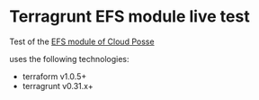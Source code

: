 # Terragrunt EFS module live test

Test of the [EFS module of Cloud Posse](https://github.com/cloudposse/terraform-aws-efs)

uses the following technologies:
- terraform v1.0.5+
- terragrunt v0.31.x+
